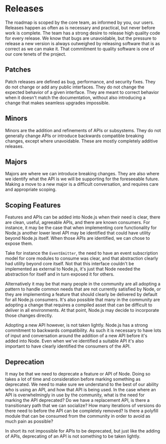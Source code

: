 # Releases

The roadmap is scoped by the core team, as informed by you, our users. Releases
happen as often as is necessary and practical, but never before work is
complete. The team has a strong desire to release high quality code for every
release. We know that bugs are unavoidable, but the pressure to release a new
version is always outweighed by releasing software that is as correct as we can
make it. That commitment to quality software is one of our core tenets of the
project.

## Patches

Patch releases are defined as bug, performance, and security fixes. They do not
change or add any public interfaces. They do not change the expected behavior
of a given interface. They are meant to correct behavior when it doesn't match
the documentation, without also introducing a change that makes seamless
upgrades impossible.

## Minors

Minors are the addition and refinements of APIs or subsystems. They do not
generally change APIs or introduce backwards compatible breaking changes,
except where unavoidable. These are mostly completely additive releases.

## Majors

Majors are where we can introduce breaking changes. They are also where we
identify what the API is we will be supporting for the foreseeable future.
Making a move to a new major is a difficult conversation, and requires care
and appropriate scoping.

## Scoping Features

Features and APIs can be added into Node.js when their need is clear, there are
clean, useful, agreeable APIs, and there are known consumers. For instance, it
may be the case that when implementing core functionality for Node.js another
lower level API may be identified that could have utility beyond Node.js
itself. When those APIs are identified, we can chose to expose them.

Take for instance the `EventEmitter`, the need to have an event subscription
model for core modules to consume was clear, and that abstraction clearly had
utility beyond core itself. Not that this interface couldn't be implemented as
external to Node.js, it's just that Node needed the abstraction for itself and
in turn exposed it for others.

Alternatively it may be that many people in the community are all adopting a
pattern to handle common needs that are not currently satisfied by Node, or
they are implementing a feature that should clearly be delivered by default for
all Node.js consumers. It's also possible that many in the community are
adopting a change that requires a compiled asset that can be difficult to
deliver in all environments. At that point, Node.js may decide to incorporate
those changes directly.

Adopting a new API however, is not taken lightly. Node.js has a strong
commitment to backwards compatibility. As such it is necessary to have lots of
input and conversation around the addition of a new API before it's added into
Node. Even when we've identified a suitable API it's also important to have
clearly identified the consumers of the API.

## Deprecation

It may be that we need to deprecate a feature or API of Node. Doing so takes a
lot of time and consideration before marking something as deprecated. We need
to make sure we understand to the best of our ability who is using an API, and
how that API is being used. In the case where an API is overwhelmingly in use
by the community, what is the need for marking the API deprecated? Do we have a
replacement API, is there a transitionary path that we can socialize? How many
iterations of versions do there need to before the API can be completely
removed? Is there a polyfill module that can be consumed from the community in
order to avoid as much pain as possible?

In short its not impossible for APIs to be deprecated, but just like the adding
of APIs, deprecating of an API is not something to be taken lightly.
